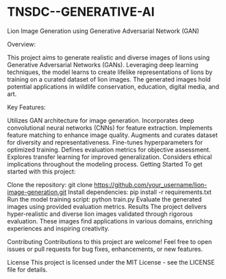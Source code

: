 # TNSDC--GENERATIVE-AI

Lion Image Generation using Generative Adversarial Network (GAN)

Overview:

This project aims to generate realistic and diverse images of lions using Generative Adversarial Networks (GANs). Leveraging deep learning techniques, the model learns to create lifelike representations of lions by training on a curated dataset of lion images. The generated images hold potential applications in wildlife conservation, education, digital media, and art.

Key Features:

Utilizes GAN architecture for image generation.
Incorporates deep convolutional neural networks (CNNs) for feature extraction.
Implements feature matching to enhance image quality.
Augments and curates dataset for diversity and representativeness.
Fine-tunes hyperparameters for optimized training.
Defines evaluation metrics for objective assessment.
Explores transfer learning for improved generalization.
Considers ethical implications throughout the modeling process.
Getting Started
To get started with this project:

Clone the repository: git clone https://github.com/your_username/lion-image-generation.git
Install dependencies: pip install -r requirements.txt
Run the model training script: python train.py
Evaluate the generated images using provided evaluation metrics.
Results
The project delivers hyper-realistic and diverse lion images validated through rigorous evaluation. These images find applications in various domains, enriching experiences and inspiring creativity.

Contributing
Contributions to this project are welcome! Feel free to open issues or pull requests for bug fixes, enhancements, or new features.

License
This project is licensed under the MIT License - see the LICENSE file for details.
